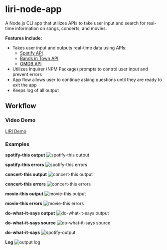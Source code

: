 # liri-node-app
A Node.js CLI app that utilizes APIs to take user input and search for real-time information on songs, concerts, and movies.

**Features include:**
* Takes user input and outputs real-time data using APIs:
    * [Spotify API](https://developer.spotify.com/dashboard/)
    * [Bands in Town API](http://www.artists.bandsintown.com/bandsintown-api)
    * [OMDB API](https://www.omdbapi.com/)
* Utilizes Inquirer (NPM Package) prompts to control user input and prevent errors
* App flow allows user to continue asking questions until they are ready to exit the app
* Keeps log of all output

## Workflow

### Video Demo
[LIRI Demo]()

### Examples
**spotify-this output**
![spotify-this output](assets/readme-images/spotify-output.png)

**spotify-this errors**
![spotify-this errors](assets/readme-images/spotify-error.png)

**concert-this output**
![concert-this output](assets/readme-images/concert-output.png)

**concert-this errors**
![concert-this errors](assets/readme-images/concert-error.png)

**movie-this output**
![movie-this output](assets/readme-images/movie-output.png)

**movie-this errors**
![movie-this errors](assets/readme-images/movie-error.png)

**do-what-it-says output**
![do-what-it-says output](assets/readme-images/do-what-it-says.png)

**do-what-it-says source**
![do-what-it-says source](assets/readme-images/random-txt.png)

**do-what-it-says**
![spotify-output](assets/readme-images/do-what-it-says.png)

**Log**
![output log](assets/readme-images/do-what-it-says.png)